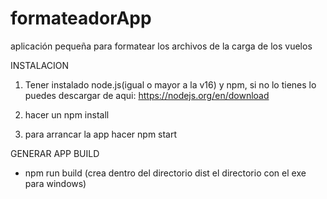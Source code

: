 # formateadorApp
aplicación pequeña para formatear los archivos de la carga de los vuelos

INSTALACION

1. Tener instalado node.js(igual o mayor a la v16) y npm, si no lo tienes lo puedes descargar de aqui: https://nodejs.org/en/download

2. hacer un npm install

3. para arrancar la app hacer npm start


GENERAR APP BUILD
- npm run build (crea dentro del directorio dist el directorio con el exe para windows)
